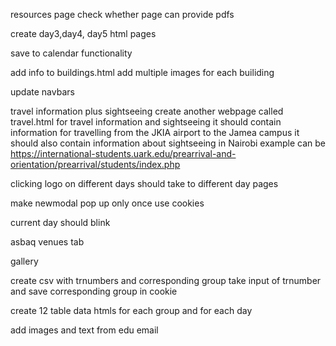 resources page
check whether page can provide pdfs


create day3,day4, day5 html pages

save to calendar functionality




add info to buildings.html
add multiple images for each builiding

update navbars



travel information plus sightseeing
create another webpage called travel.html for travel information and sightseeing
it should contain information for travelling from the JKIA airport to the Jamea campus
it should also contain information about sightseeing in Nairobi
example can be https://international-students.uark.edu/prearrival-and-orientation/prearrival/students/index.php

clicking logo on different days should take to different day pages

make newmodal pop up only once
use cookies

current day should blink

asbaq venues tab

gallery

create csv with trnumbers and corresponding group
take input of trnumber and save corresponding group in cookie

create 12 table data htmls for each group and for each day

add images and text from edu email